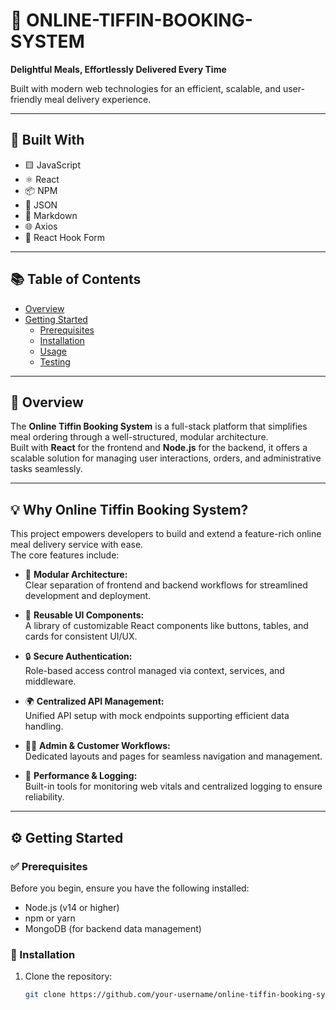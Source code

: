 # 🍱 ONLINE-TIFFIN-BOOKING-SYSTEM

**Delightful Meals, Effortlessly Delivered Every Time**

Built with modern web technologies for an efficient, scalable, and user-friendly meal delivery experience.

---

## 🧰 Built With

- 🟨 JavaScript  
- ⚛️ React  
- 📦 NPM  
- 🧩 JSON  
- 📘 Markdown  
- 🌐 Axios  
- 🧾 React Hook Form  

---

## 📚 Table of Contents

- [Overview](#overview)
- [Getting Started](#getting-started)
  - [Prerequisites](#prerequisites)
  - [Installation](#installation)
  - [Usage](#usage)
  - [Testing](#testing)

---

## 📝 Overview

The **Online Tiffin Booking System** is a full-stack platform that simplifies meal ordering through a well-structured, modular architecture.  
Built with **React** for the frontend and **Node.js** for the backend, it offers a scalable solution for managing user interactions, orders, and administrative tasks seamlessly.

---

## 💡 Why Online Tiffin Booking System?

This project empowers developers to build and extend a feature-rich online meal delivery service with ease.  
The core features include:

- 🧩 **Modular Architecture:**  
  Clear separation of frontend and backend workflows for streamlined development and deployment.

- 🎨 **Reusable UI Components:**  
  A library of customizable React components like buttons, tables, and cards for consistent UI/UX.

- 🔒 **Secure Authentication:**  
  Role-based access control managed via context, services, and middleware.

- 🌍 **Centralized API Management:**  
  Unified API setup with mock endpoints supporting efficient data handling.

- 👨‍💼 **Admin & Customer Workflows:**  
  Dedicated layouts and pages for seamless navigation and management.

- 🚀 **Performance & Logging:**  
  Built-in tools for monitoring web vitals and centralized logging to ensure reliability.

---

## ⚙️ Getting Started

### ✅ Prerequisites

Before you begin, ensure you have the following installed:
- Node.js (v14 or higher)
- npm or yarn
- MongoDB (for backend data management)

### 🧩 Installation

1. Clone the repository:
   ```bash
   git clone https://github.com/your-username/online-tiffin-booking-system.git

